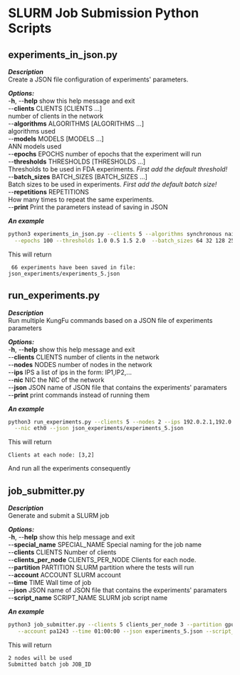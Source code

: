 # SLURM Job Submission Python Scripts

## experiments_in_json.py

***Description***\
Create a JSON file configuration of experiments' parameters.

***Options:***\
  -**h**, --**help**            show this help message and exit\
  --**clients** CLIENTS [CLIENTS ...]\
                        number of clients in the network\
  --**algorithms** ALGORITHMS [ALGORITHMS ...]\
                        algorithms used\
  --**models** MODELS [MODELS ...]\
                        ANN models used\
  --**epochs** EPOCHS       number of epochs that the experiment will run\
  --**thresholds** THRESHOLDS [THRESHOLDS ...]\
                        Thresholds to be used in FDA experiments. *First add the default threshold!*\
  --**batch_sizes** BATCH_SIZES [BATCH_SIZES ...]\
                        Batch sizes to be used in experiments. *First add the default batch size!*\
  --**repetitions** REPETITIONS\
                        How many times to repeat the same experiments.\
  --**print**           Print the parameters instead of saving in JSON 


***An example***
```bash
python3 experiments_in_json.py --clients 5 --algorithms synchronous naive --models lenet5 adv_cnn \
  --epochs 100 --thresholds 1.0 0.5 1.5 2.0  --batch_sizes 64 32 128 256 --repetitions 3
```
This will return 
```
 66 experiments have been saved in file: json_experiments/experiments_5.json
```

## run_experiments.py

***Description***\
Run multiple KungFu commands based on a JSON file of experiments parameters 

***Options:***\
  -**h**, --**help**         show this help message and exit\
  --**clients** CLIENTS  number of clients in the network\
  --**nodes** NODES      number of nodes in the network\
  --**ips** IPS          a list of ips in the form: IP1,IP2,...\
  --**nic** NIC          the NIC of the network\
  --**json** JSON        name of JSON file that contains the experiments' paramaters\
  --**print**            print commands instead of running them

***An example***
```bash
python3 run_experiments.py --clients 5 --nodes 2 --ips 192.0.2.1,192.0.2.2,192.0.2.3,192.0.2.4,192.0.2.5\
  --nic eth0 --json json_experiments/experiments_5.json
```
This will return 
```
Clients at each node: [3,2]
```
And run all the experiments consequently

## job_submitter.py

***Description***\
Generate and submit a SLURM job

***Options:***\
  -**h**, --**help**            show this help message and exit\
  --**special_name** SPECIAL_NAME
                        Special naming for the job name\
  --**clients** CLIENTS     Number of clients\
  --**clients_per_node** CLIENTS_PER_NODE
                        Clients for each node.\
  --**partition** PARTITION
                        SLURM partition where the tests will run\
  --**account** ACCOUNT     SLURM account\
  --**time** TIME           Wall time of job\
  --**json** JSON           name of JSON file that contains the experiments' paramaters\
  --**script_name** SCRIPT_NAME
                        SLURM job script name

***An example***
```bash
python3 job_submitter.py --clients 5 clients_per_node 3 --partition gpu\
   --account pa1243 --time 01:00:00 --json experiments_5.json --script_name slurm_job.sh
```
This will return
```
2 nodes will be used
Submitted batch job JOB_ID
```
